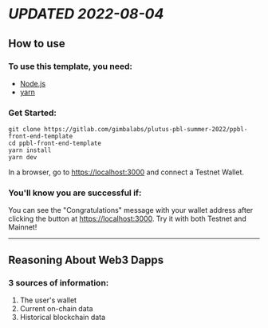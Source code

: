 # *UPDATED 2022-08-04*

## How to use

### To use this template, you need:
- [Node.js](https://nodejs.dev/)
- [yarn](https://yarnpkg.com/getting-started/install)

### Get Started:
```
git clone https://gitlab.com/gimbalabs/plutus-pbl-summer-2022/ppbl-front-end-template
cd ppbl-front-end-template
yarn install
yarn dev
```

In a browser, go to [https://localhost:3000](https://localhost:3000) and connect a Testnet Wallet.

### You'll know you are successful if:
You can see the "Congratulations" message with your wallet address after clicking the button at [https://localhost:3000](https://localhost:3000). Try it with both Testnet and Mainnet!

---

## Reasoning About Web3 Dapps

### 3 sources of information:

1. The user's wallet
2. Current on-chain data
3. Historical blockchain data